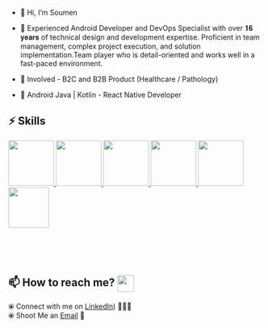 - 👋 Hi, I’m Soumen
- 👀 Experienced Android Developer and DevOps Specialist with over 𝟏𝟔 𝐲𝐞𝐚𝐫𝐬 of technical design and development expertise. Proficient in team management, complex project execution, and solution implementation.Team player who
is detail-oriented and works well in a fast-paced environment.

- 🔭 Involved - B2C and B2B Product (Healthcare / Pathology)

- 🌱 Android Java | Kotlin - React Native Developer



 ## :zap: Skills

  <a href="https://www.linux.org/" target="_blanfalse" />
    <img src="https://www.vectorlogo.zone/logos/android/android-icon.svg"  height="90" />
  </a> 

   <a href="https://www.linux.org/" target="_blanfalse" />
    <img src="https://www.vectorlogo.zone/logos/kotlinlang/kotlinlang-icon.svg"  height="90" />
  </a> 

   <a href="https://www.linux.org/" target="_blanfalse" />
    <img src="https://www.vectorlogo.zone/logos/reactjs/reactjs-icon.svg"  height="90" />
  </a>

  <a href="https://www.linux.org/" target="_blanfalse" />
    <img src="https://www.vectorlogo.zone/logos/linux/linux-icon.svg"  height="90" />
  </a>

   </a>
    <a href="https://pages.github.com/?(null)" target="_blank" >
   <img src="https://media.giphy.com/media/kH1DBkPNyZPOk0BxrM/giphy.gif" width="90" />
  </a>
 </a>
  <a href="https://code.visualstudio.com/" target="_blank" >
    <img src="https://i.giphy.com/media/IdyAQJVN2kVPNUrojM/200.webp"  height="80" /> 
  </a>



 <br><br><br>
 
 ## 📫 How to reach me? <img align="center" src="https://github.com/RishikeshOps/my_readme.md/blob/363fac5a1173a4727253e8e4a54104b604e5875b/Handshake.gif" height="33px" /></h3> 
  ⦿ Connect with me on [LinkedIn](https://www.linkedin.com/in/soumen-bhattacharjee-777931a/)) 👨🏻‍💻 <br>
  ⦿ Shoot Me an [Email](mailto:bhattacharjee.soumen@gmail.com) 💌 <br>

<!--
**soumen321/soumen321** is a ✨ _special_ ✨ repository because its `README.md` (this file) appears on your GitHub profile.

Here are some ideas to get you started:

- 🔭 I’m currently working on ...
- 🌱 I’m currently learning ...
- 👯 I’m looking to collaborate on ...
- 🤔 I’m looking for help with ...
- 💬 Ask me about ...
- 📫 How to reach me: ...
- 😄 Pronouns: ...
- ⚡ Fun fact: ...
-->
